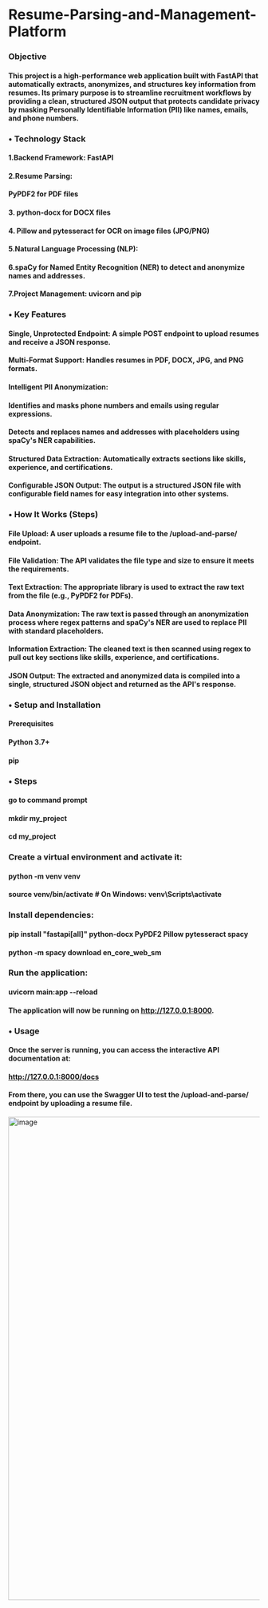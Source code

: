 # Resume-Parsing-and-Management-Platform

### Objective
#### This project is a high-performance web application built with FastAPI that automatically extracts, anonymizes, and structures key information from resumes. Its primary purpose is to streamline recruitment workflows by providing a clean, structured JSON output that protects candidate privacy by masking Personally Identifiable Information (PII) like names, emails, and phone numbers.

### • Technology Stack
#### 1.Backend Framework: FastAPI

#### 2.Resume Parsing:

#### PyPDF2 for PDF files

#### 3. python-docx for DOCX files

#### 4. Pillow and pytesseract for OCR on image files (JPG/PNG)

#### 5.Natural Language Processing (NLP):

#### 6.spaCy for Named Entity Recognition (NER) to detect and anonymize names and addresses.

#### 7.Project Management: uvicorn and pip

### • Key Features
#### Single, Unprotected Endpoint: A simple POST endpoint to upload resumes and receive a JSON response.

#### Multi-Format Support: Handles resumes in PDF, DOCX, JPG, and PNG formats.

#### Intelligent PII Anonymization:

#### Identifies and masks phone numbers and emails using regular expressions.

#### Detects and replaces names and addresses with placeholders using spaCy's NER capabilities.

#### Structured Data Extraction: Automatically extracts sections like skills, experience, and certifications.

#### Configurable JSON Output: The output is a structured JSON file with configurable field names for easy integration into other systems.

### • How It Works (Steps)
#### File Upload: A user uploads a resume file to the /upload-and-parse/ endpoint.

#### File Validation: The API validates the file type and size to ensure it meets the requirements.

#### Text Extraction: The appropriate library is used to extract the raw text from the file (e.g., PyPDF2 for PDFs).

#### Data Anonymization: The raw text is passed through an anonymization process where regex patterns and spaCy's NER are used to replace PII with standard placeholders.

#### Information Extraction: The cleaned text is then scanned using regex to pull out key sections like skills, experience, and certifications.

#### JSON Output: The extracted and anonymized data is compiled into a single, structured JSON object and returned as the API's response.

### • Setup and Installation
#### Prerequisites
#### Python 3.7+

#### pip

### • Steps
#### go to command prompt 
#### mkdir my_project
#### cd my_project 

### Create a virtual environment and activate it:

#### python -m venv venv
#### source venv/bin/activate  # On Windows: venv\Scripts\activate

### Install dependencies:

#### pip install "fastapi[all]" python-docx PyPDF2 Pillow pytesseract spacy
#### python -m spacy download en_core_web_sm

### Run the application:

#### uvicorn main:app --reload

#### The application will now be running on http://127.0.0.1:8000.

### • Usage
#### Once the server is running, you can access the interactive API documentation at:
#### http://127.0.0.1:8000/docs

#### From there, you can use the Swagger UI to test the /upload-and-parse/ endpoint by uploading a resume file.
<img width="1919" height="969" alt="image" src="https://github.com/user-attachments/assets/aca6b755-2f70-4afb-b1ae-9297fa131e1e" />

